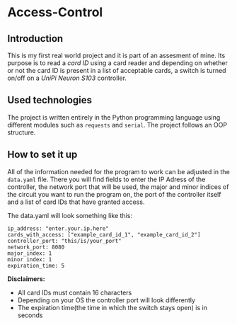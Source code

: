 # Access-Control

## Introduction
This is my first real world project and it is part of an assesment of mine. Its purpose is to read a *card ID* using a card reader and depending on whether or not the card ID is present in a list of acceptable cards, a switch is turned on/off on a *UniPi Neuron S103* controller.

## Used technologies
The project is written entirely in the Python programming language using different modules such as `requests` and `serial`. The project follows an OOP structure.

## How to set it up
All of the information needed for the program to work can be adjusted in the `data.yaml` file. There you will find fields to enter the IP Adress of the controller, the network port that will be used, the major and minor indices of the circuit you want to run the program on, the port of the controller itself and a list of card IDs that have granted access.

The data.yaml will look something like this:
```json//
ip_address: "enter.your.ip.here"
cards_with_access: ["example_card_id_1", "example_card_id_2"]
controller_port: "this/is/your_port"
network_port: 8080
major_index: 1
minor index: 1
expiration_time: 5
```
**Disclaimers:**
- All card IDs must contain 16 characters
- Depending on your OS the controller port will look differently
- The expiration time(the time in which the switch stays open) is in seconds

